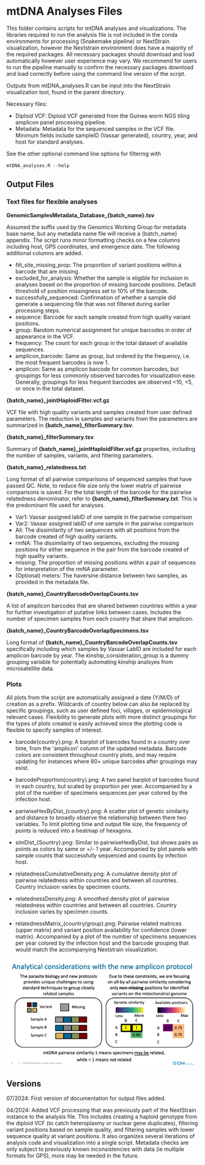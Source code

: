 # mtDNA Analyses Files

This folder contains scripts for mtDNA analyses and visualizations. The libraries required to run the analysis file is not included in the conda environments for processing (Snakemake pipeline) or NextStrain visualization, however the Nextstrain environment does have a majority of the required packages. All necessary packages should download and load automatically however user experience may vary. We recommend for users to run the pipeline manually to confirm the necessary packages download and load correctly before using the command line version of the script. 

Outputs from mtDNA_analyses.R can be input into the NextStrain visualization tool, found in the parent directory.

Necessary files:
- Diploid VCF: Diploid VCF generated from the Guinea worm NGS tiling amplicon panel processing pipeline.
- Metadata: Metadata for the sequenced samples in the VCF file. Minimum fields include sampleID (Vassar generated), country, year, and host for standard analyses.

See the other optional command line options for filtering with 

```
mtDNA_analyses.R --help
```


## Output Files 

### Text files for flexible analyses
**GenomicSamplesMetadata_Database_{batch_name}.tsv**

Assumed the suffix used by the Genomics Working Group for metadata base name, but any metadata name file will receive a {batch_name} appendix. The script runs minor formatting checks on a few columns including host, GPS coordinates, and emergence date. The following additional columns are added.

* filt_site_missing_prop: The proportion of variant positions within a barcode that are missing.  
* excluded_for_analysis: Whether the sample is eligible for inclusion in analyses based on the proportion of missing barcode positions. Default threshold of position missingness set to 10% of the barcode.    
* successfully_sequenced: Confirmation of whether a sample did generate a sequencing file that was not filtered during earlier processing steps.    
* sequence: Barcode for each sample created from high quality variant positions.         
* group: Random numerical assignment for unique barcodes in order of appearance in the VCF.    
* frequency: The count for each group in the total dataset of available sequences.      
* amplicon_barcode: Same as group, but ordered by the frequency, i.e. the most frequent barcodes is now 1.         
* amplicon: Same as amplicon barcode for common barcodes, but groupings for less commonly observed barcodes for visualization ease. Generally, groupings for less frequent barcodes are observed <10, <5, or once in the total dataset. 


**{batch_name}_jointHaploidFilter.vcf.gz**

VCF file with high quality variants and samples created from user defined parameters. The reduction in samples and variants from the parameters are summarized in **{batch_name}_filterSummary.tsv**. 

**{batch_name}_filterSummary.tsv**

Summary of **{batch_name}_jointHaploidFilter.vcf.gz** properties, including the  number of samples, variants, and filtering parameters. 

**{batch_name}_relatedness.txt**

Long format of all pairwise comparisons of sequenced samples that have passed QC. Note, to reduce file size only the lower matrix of pairwise comparisons is saved. For the total length of the barcode for the pairwise relatedness denominator, refer to **{batch_name}_filterSummary.txt**. This is the predominant file used for analyses. 

- Var1: Vassar assigned labID of one sample in the pairwise comparison 
- Var2: Vassar assigned labID of one sample in the pairwise comparison 
- All: The dissimilarity of two sequences with all positions from the barcode created of high quality variants. 
- rmNA: The dissimilarity of two sequences, excluding the missing positions for either sequence in the pair from the barcode created of high quality variants.  
- missing: The proportion of missing positions within a pair of sequences for interpretation of the rmNA parameter. 
- (Optional) meters: The haversine distance between two samples, as provided in the metadata file. 

**{batch_name}_CountryBarcodeOverlapCounts.tsv**

A list of amplicon barcodes that are shared between countries within a year for further investigation of putative links between cases. Includes the number of specimen samples from each country that share that amplicon. 

**{batch_name}_CountryBarcodeOverlapSpecimens.tsv**

Long format of **{batch_name}_CountryBarcodeOverlapCounts.tsv** specifically including which samples by Vassar LabID are included for each amplicon barcode by year. The kinship_consideration_group is a dummy grouping variable for potentially automating kinship analsyes from microsatellite data.  


### Plots 

All plots from the script are automatically assigned a date (Y/M/D) of creation as a prefix. Wildcards of country below can also be replaced by specific groupings, such as user defined foci, villages, or epidemiological relevant cases. Flexibility to generate plots with more distinct groupings for the types of plots created is easily achieved since the plotting code is flexible to specify samples of interest. 

- barcode{country}.png: A barplot of barcodes found in a country over time, from the 'amplicon' column of the updated metadata. Barcode colors are consistent throughout country plots, and may require updating for instances where 80+ unique barcodes after groupings may exist.

- barcodeProportion{country}.png: A two panel barplot of barcodes found in each country, but scaled by proportion per year. Accompanied by a plot of the number of specimens sequences per year colored by the infection host. 

- pariwiseHexByDist_{country}.png: A scatter plot of genetic similarity and distance to broadly observe the relationship between there two variables. To limit plotting time and output file size, the frequency of points is reduced into a heatmap of hexagons. 

- simDist_{Sountry}.png: Similar to pairwiseHexByDist, but shows pairs as points as colors by same or +/- 1 year. Accompanied by plot panels with sample counts that successfully sequenced and counts by infection host. 

- relatednessCumulativeDensity.png: A cumulative density plot of pairwise relatedness within countries and between all countries. Country inclusion varies by specimen counts. 

- relatednessDensity.png: A smoothed density plot of pairwise relatedness within countries and between all countries. Country inclusion varies by specimen counts. 

- relatednessMatrix_{country/group}.png: Pairwise related matrices (upper matrix) and variant position availability for confidence (lower matrix). Accompanied by a plot of the number of specimens sequences per year colored by the infection host and the barcode grouping that would match the accompanying Nextstrain visualization. 

![Matrix](AmpliconProtocolSlide.png "General advice for interpretation of the genetic similarity and variant position missingness.")


## Versions
07/2024: First version of documentation for output files added. 

04/2024: Added VCF processing that was previously part of the NextStrain instance to the analysis file. This includes creating a haploid genotype from the diploid VCF (to catch heteroplasmy or nuclear gene duplicates), filtering variant positions based on sample quality, and filtering samples with lower sequence quality at variant positions. It also organizes several iterations of analysis code and visualization into a single script. Metadata checks are only subject to previously known inconsistencies with data (ie multiple formats for GPS), more may be needed in the future. 